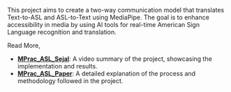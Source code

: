 This project aims to create a two-way communication model that translates Text-to-ASL and ASL-to-Text using MediaPipe. The goal is to enhance accessibility in media by using AI tools for real-time American Sign Language recognition and translation.




Read More,
- **[MPrac_ASL_Sejal](https://github.com/nimbargi08/nimbargi08-asl_alphabets_translator/blob/main/MPrac_ASL_Sejal.mp4)**: A video summary of the project, showcasing the implementation and results.
- **[MPrac_ASL_Paper](https://github.com/nimbargi08/nimbargi08-asl_alphabets_translator/blob/main/MPrac_ASL_Paper.pdf)**: A detailed explanation of the process and methodology followed in the project.
